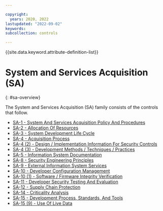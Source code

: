 ```yaml
---

copyright:
  years: 2020, 2022
lastupdated: "2022-09-02"
keywords: 
subcollection: controls

---
```




{{site.data.keyword.attribute-definition-list}}

# System and Services Acquisition (SA)
{: #sa-overview}

The System and Services Acquisition (SA) family consists of the controls that follow.

- [SA-1 - System And Services Acquisition Policy And Procedures](/docs/controls?topic=controls-sa-1)
- [SA-2 - Allocation Of Resources](/docs/controls?topic=controls-sa-2)
- [SA-3 - System Development Life Cycle](/docs/controls?topic=controls-sa-3)
- [SA-4 - Acquisition Process](/docs/controls?topic=controls-sa-4)
- [SA-4 (2) - Design / Implementation Information For Security Controls](/docs/controls?topic=controls-sa-4.2)
- [SA-4 (3) - Development Methods / Techniques / Practices](/docs/controls?topic=controls-sa-4.3)
- [SA-5 - Information System Documentation](/docs/controls?topic=controls-sa-5)
- [SA-8 - Security Engineering Principles](/docs/controls?topic=controls-sa-8)
- [SA-9 - External Information System Services](/docs/controls?topic=controls-sa-9)
- [SA-10 - Developer Configuration Management](/docs/controls?topic=controls-sa-10)
- [SA-10 (1) - Software / Firmware Integrity Verification](/docs/controls?topic=controls-sa-10.1)
- [SA-11 - Developer Security Testing And Evaluation](/docs/controls?topic=controls-sa-11)
- [SA-12 - Supply Chain Protection](/docs/controls?topic=controls-sa-12)
- [SA-14 - Criticality Analysis](/docs/controls?topic=controls-sa-14)
- [SA-15 - Development Process, Standards, And Tools](/docs/controls?topic=controls-sa-15)
- [SA-15 (9) - Use Of Live Data](/docs/controls?topic=controls-sa-15.9)



